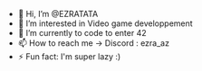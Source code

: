- 👋 Hi, I’m @EZRATATA
- 👀 I’m interested in Video game developpement
- 🌱 I’m currently to code to enter 42
- 📫 How to reach me -> Discord : ezra_az
- ⚡ Fun fact: I'm super lazy :)
